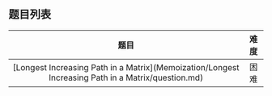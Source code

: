## 题目列表  
| 题目 | 难度 |  
|:---:|:---:|  
| [Longest Increasing Path in a Matrix](Memoization/Longest Increasing Path in a Matrix/question.md) | 困难 |   
